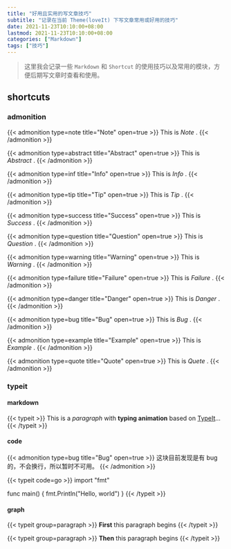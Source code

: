 ```yaml
---
title: "好用且实用的写文章技巧"
subtitle: "记录在当前 Theme(loveIt) 下写文章常用或好用的技巧"
date: 2021-11-23T10:10:00+08:00
lastmod: 2021-11-23T10:10:00+08:00
categories: ["Markdown"]
tags: ["技巧"]
---
```


> 这里我会记录一些 `Markdown` 和 `Shortcut` 的使用技巧以及常用的模块，方便后期写文章时查看和使用。

<!--more-->

## shortcuts

### admonition

{{< admonition type=note title="Note" open=true >}}
This is *Note* .
{{< /admonition >}}

{{< admonition type=abstract title="Abstract" open=true >}}
This is *Abstract* .
{{< /admonition >}}

{{< admonition type=inf title="Info" open=true >}}
This is *Info* .
{{< /admonition >}}

{{< admonition type=tip title="Tip" open=true >}}
This is *Tip* .
{{< /admonition >}}

{{< admonition type=success title="Success" open=true >}}
This is *Success* .
{{< /admonition >}}

{{< admonition type=question title="Question" open=true >}}
This is *Question* .
{{< /admonition >}}

{{< admonition type=warning title="Warning" open=true >}}
This is *Warning* .
{{< /admonition >}}

{{< admonition type=failure title="Failure" open=true >}}
This is *Failure* .
{{< /admonition >}}

{{< admonition type=danger title="Danger" open=true >}}
This is *Danger* .
{{< /admonition >}}

{{< admonition type=bug title="Bug" open=true >}}
This is *Bug* .
{{< /admonition >}}

{{< admonition type=example title="Example" open=true >}}
This is *Example* .
{{< /admonition >}}

{{< admonition type=quote title="Quote" open=true >}}
This is *Quete* .
{{< /admonition >}}

### typeit

#### markdown
{{< typeit >}}
This is a *paragraph* with **typing animation** based on [TypeIt](https://typeitjs.com/)...
{{< /typeit >}}

#### code

{{< admonition type=bug title="Bug" open=true >}}
这块目前发现是有 bug 的，不会换行，所以暂时不可用。
{{< /admonition >}}


{{< typeit code=go >}}
import "fmt"

func main() {
	fmt.Println("Hello, world")
}
{{< /typeit >}}

#### graph

{{< typeit group=paragraph >}}
**First** this paragraph begins
{{< /typeit >}}

{{< typeit group=paragraph >}}
**Then** this paragraph begins
{{< /typeit >}}

